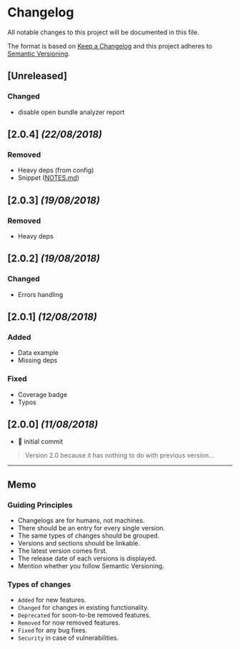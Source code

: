 # Changelog

All notable changes to this project will be documented in this file.

The format is based on [Keep a Changelog](http://keepachangelog.com/en/1.0.0/)
and this project adheres to [Semantic Versioning](http://semver.org/spec/v2.0.0.html).

## [Unreleased]

### Changed

- disable open bundle analyzer report

## [2.0.4] _(22/08/2018)_

### Removed

- Heavy deps (from config)
- Snippet ([NOTES.md](NOTES.md))

## [2.0.3] _(19/08/2018)_

### Removed

- Heavy deps

## [2.0.2] _(19/08/2018)_

### Changed

- Errors handling

## [2.0.1] _(12/08/2018)_

### Added

- Data example
- Missing deps

### Fixed

- Coverage badge
- Typos

## [2.0.0] _(11/08/2018)_

- :tada: initial commit

> Version 2.0 because it has nothing to do with previous version…

---

## Memo

### Guiding Principles

- Changelogs are for humans, not machines.
- There should be an entry for every single version.
- The same types of changes should be grouped.
- Versions and sections should be linkable.
- The latest version comes first.
- The release date of each versions is displayed.
- Mention whether you follow Semantic Versioning.

### Types of changes

- `Added` for new features.
- `Changed` for changes in existing functionality.
- `Deprecated` for soon-to-be removed features.
- `Removed` for now removed features.
- `Fixed` for any bug fixes.
- `Security` in case of vulnerabilities.

